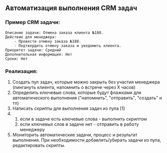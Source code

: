 ## Автоматизация выполнения CRM задач
    
### Пример CRM задачи:
    Описание задачи: Отмена заказа клиента №188.
    Действие для менеджера:
        - Провести отмену заказа №188.
        - Подтвердить отмену заказа и уведомить клиента.
    Приоритет задачи: Средний
    Дополнительная информация: Нет
    Сроки: Нет

### Реализация:
1. Создать пул задач, которые можно закрыть без участия менеджера (пингануть клиента, напомнить о встрече через Х часов)
2. Определить ключевые слова, которые будут флажками для автоматического выполнения ("напомнить", "отправить", "создать" и тп)
3. Написать скрипты для выполнения задач из пула [1]
4.  1. если в задаче есть ключевые слова - выполнить скриптом
    2. если ключевых слов в задаче нет - отправить в работу менеджеру
5. Мониторить автоматические задачи, процесс и результат выполнения. При необходимости добавлять/убирать задачи из пула, редактировать скрипты.
